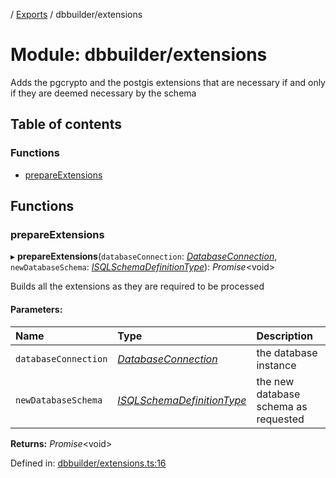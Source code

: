 [](../README.md) / [Exports](../modules.md) / dbbuilder/extensions

# Module: dbbuilder/extensions

Adds the pgcrypto and the postgis extensions that are necessary if and only if they
are deemed necessary by the schema

## Table of contents

### Functions

- [prepareExtensions](dbbuilder_extensions.md#prepareextensions)

## Functions

### prepareExtensions

▸ **prepareExtensions**(`databaseConnection`: [*DatabaseConnection*](../classes/database.databaseconnection.md), `newDatabaseSchema`: [*ISQLSchemaDefinitionType*](../interfaces/base_root_sql.isqlschemadefinitiontype.md)): *Promise*<void\>

Builds all the extensions as they are required to be processed

#### Parameters:

Name | Type | Description |
:------ | :------ | :------ |
`databaseConnection` | [*DatabaseConnection*](../classes/database.databaseconnection.md) | the database instance   |
`newDatabaseSchema` | [*ISQLSchemaDefinitionType*](../interfaces/base_root_sql.isqlschemadefinitiontype.md) | the new database schema as requested    |

**Returns:** *Promise*<void\>

Defined in: [dbbuilder/extensions.ts:16](https://github.com/onzag/itemize/blob/28218320/dbbuilder/extensions.ts#L16)
